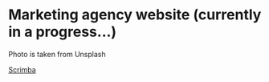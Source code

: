 # Marketing agency website (currently in a progress...)


Photo is taken from Unsplash

[Scrimba](https://scrimba.com/learn/designbootcamp)
